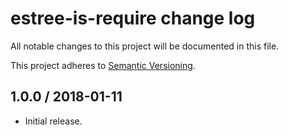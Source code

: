 # estree-is-require change log

All notable changes to this project will be documented in this file.

This project adheres to [Semantic Versioning](http://semver.org/).

## 1.0.0 / 2018-01-11

 * Initial release.
